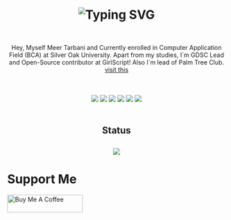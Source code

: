 <h1 align="center"><img src="https://readme-typing-svg.demolab.com?font=Fira+Code&pause=1000&color=F7C404&center=true&vCenter=true&width=435&lines=Hey%2C+Nice+to+meet+you!" alt="Typing SVG" /></h1>
<p align="center" style="margin-top: 50px;">Hey, Myself Meer Tarbani and Currently enrolled in Computer Application Field (BCA) at Silver Oak University. Apart from my studies, I`m GDSC Lead and Open-Source contributor at GirlScript!
Also I`m lead of Palm Tree Club.<br/><a href="https://meertarbani.dev" align="center">visit this</a></p>

<div align="center" style="margin-top: 50px;">
  <img src="https://img.shields.io/badge/JavaScript-F7DF1E?style=for-the-badge&logo=javascript&logoColor=white&labelColor=101010"/>
  <img src="https://img.shields.io/badge/NextJs-6610F2?style=for-the-badge&logo=react&logoColor=white&labelColor=101010"/>
  <img src="https://img.shields.io/badge/React-06B0DB?style=for-the-badge&logo=react&logoColor=white&labelColor=101010"/>
  <img src="https://img.shields.io/badge/C++-764ABC?style=for-the-badge&logo=c&logoColor=white&labelColor=101010"/>
  <img src="https://img.shields.io/badge/Flutter-97CA00?style=for-the-badge&logo=Flutter&logoColor=white&labelColor=101010"/>
  <img src="https://img.shields.io/badge/GCP-FD7E14?style=for-the-badge&logo=googlecloud&logoColor=white&labelColor=101010"/>
</div>

<h2 align="center" style="margin-top: 50px;">Status</h2>
<p align="center">
<img style="margin-top: 10px;" src="https://github-readme-stats.vercel.app/api?username=Redskull-127&show_icons=true&count_private=true&theme=gruvbox&hide_border=false&bg_color=050810"/>
</p>

# Support Me
<a href="https://www.buymeacoffee.com/roniemartinez" target="_blank"><img src="https://cdn.buymeacoffee.com/buttons/default-orange.png" alt="Buy Me A Coffee" height="41" width="174"></a>
